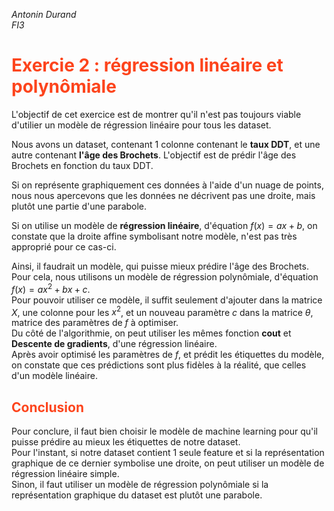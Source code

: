 _Antonin Durand_ <br>
_FI3_

<h1 style='text-align:left; color:#fd441c'> Exercie 2 : régression linéaire et polynômiale </h1>

L'objectif de cet exercice est de montrer qu'il n'est pas toujours viable d'utilier un modèle de régression linéaire pour tous les dataset.

Nous avons un dataset, contenant 1 colonne contenant le **taux DDT**, et une autre contenant **l'âge des Brochets**.
L'objectif est de prédir l'âge des Brochets en fonction du taux DDT.

Si on représente graphiquement ces données à l'aide d'un nuage de points, nous nous apercevons que les données ne décrivent pas une droite, mais plutôt une partie d'une parabole.

Si on utilise un modèle de **régression linéaire**, d'équation $f(x) = ax + b$, on constate que la droite affine symbolisant notre modèle, n'est pas très approprié pour ce cas-ci.

Ainsi, il faudrait un modèle, qui puisse mieux prédire l'âge des Brochets. Pour cela, nous utilisons un modèle de régression polynômiale, d'équation $f(x) = ax^2 + bx + c$. <br>
Pour pouvoir utiliser ce modèle, il suffit seulement d'ajouter dans la matrice $X$, une colonne pour les $x^2$, et un nouveau paramètre $c$ dans la matrice $\theta$, matrice des paramètres de $f$ à optimiser. <br>
Du côté de l'algorithmie, on peut utiliser les mêmes fonction **cout** et **Descente de gradients**, d'une régression linéaire. <br>
Après avoir optimisé les paramètres de $f$, et prédit les étiquettes du modèle, on constate que ces prédictions sont plus fidèles à la réalité, que celles d'un modèle linéaire.

<h2 style='text-align:left; color:#fd441c'> Conclusion </h1>

Pour conclure, il faut bien choisir le modèle de machine learning pour qu'il puisse prédire au mieux les étiquettes de notre dataset.<br>
Pour l'instant, si notre dataset contient 1 seule feature et si la représentation graphique de ce dernier symbolise une droite, on peut utiliser un modèle de régression linéaire simple. <br>
Sinon, il faut utiliser un modèle de régression polynômiale si la représentation graphique du dataset est plutôt une parabole.